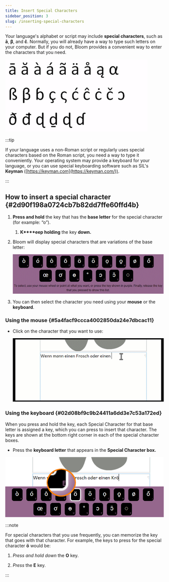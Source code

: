 ```yaml
---
title: Insert Special Characters
sidebar_position: 3
slug: /inserting-special-characters
---
```




<div class='notion-row'>
<div class='notion-column' style={{width: 'calc((100% - (min(32px, 4vw) * 1)) * 0.5)'}}>


Your language's alphabet or script may include **special characters**, such as **ā**, **β**, and **ĉ**. Normally, you will already have a way to type such letters on your computer. But if you do not, Bloom provides a convenient way to enter the characters that you need. 


</div><div className='notion-spacer'></div>

<div class='notion-column' style={{width: 'calc((100% - (min(32px, 4vw) * 1)) * 0.5)'}}>


![](./inserting-special-characters.1f15c59c-28cd-4a0d-83fd-b018a3dd5de0.png)


</div><div className='notion-spacer'></div>
</div>


:::tip

If your language uses a non-Roman script or regularly uses special characters based on the Roman script, you need a way to type it conveniently. Your operating system may provide a keyboard for your language, or you can use special keyboarding software such as SIL's **Keyman** ([https://keyman.com](https://keyman.com/)).  

:::




## How to insert a special character {#2d90f198a0724cb7b82dd7ffe60ffd4b}

1. **Press and hold** the key that has the **base letter** for the special character (for example: “o”).
	1. **K****eep holding** the key **down.**
2. Bloom will display special characters that are variations of the base letter:

	![](./inserting-special-characters.0a7cc916-6cdb-46b3-ad79-1f2892bc550c.png)

3. You can then select the character you need using your **mouse** or the **keyboard**.

### Using the mouse {#5a4facf9ccca4002850da24e7dbcac11}

- Click on the character that you want to use:

	![](./inserting-special-characters.d7d0877f-a7b0-4a45-b482-ef820ae88de6.gif)


### Using the keyboard {#02d08bf9c9b24411a6dd3e7c53a172ed}


When you press and hold the key, each Special Character for that base letter is assigned a key, which you can press to insert that character. The keys are shown at the bottom right corner in each of the special character boxes.

- Press the **keyboard letter** that appears in the **Special Character box.**

![](./inserting-special-characters.0a1b46bd-9ffc-4a54-b54f-19da358e45d1.png)


:::note

For special characters that you use frequently, you can memorize the key that goes with that character. For example, the keys to press for the special character **ö** would be:
1. _Press and hold down_ the **O** key.

2. _Press_ the **E** key.

:::



